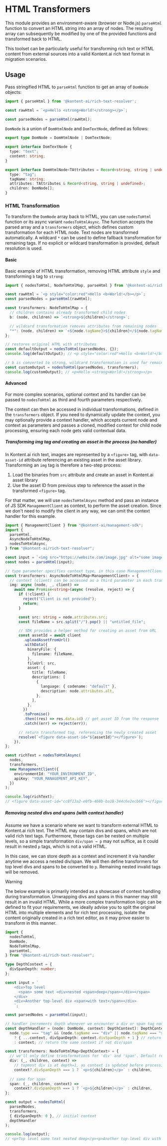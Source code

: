 # HTML Transformers

This module provides an environment-aware (browser or Node.js) `parseHtml` function to convert an HTML string into an array of nodes. The resulting array can subsequently be modified by one of the provided functions and transformed back to HTML.

This toolset can be particularly useful for transforming rich text or HTML content from external sources into a valid Kontent.ai rich text format in migration scenarios. 

## Usage

Pass stringified HTML to `parseHtml` function to get an array of `DomNode` objects:

```ts
import { parseHtml } from '@kontent-ai/rich-text-resolver';

const rawHtml = `<p>Hello <strong>World!</strong></p>`;

const parsedNodes = parseHtml(rawHtml);
```

`DomNode` is a union of `DomHtmlNode` and `DomTextNode`, defined as follows:

```ts
export type DomNode = DomHtmlNode | DomTextNode;

export interface DomTextNode {
  type: "text";
  content: string;
}

export interface DomHtmlNode<TAttributes = Record<string, string | undefined>> {
  type: "tag";
  tagName: string;
  attributes: TAttributes & Record<string, string | undefined>;
  children: DomNode[];
}
```

### HTML Transformation

To transform the `DomNode` array back to HTML, you can use `nodesToHtml` function or its async variant `nodesToHtmlAsync`. The function accepts the parsed array and a `transformers` object, which defines custom transformation for each HTML node. Text nodes are transformed automatically. A wildcard `*` can be used to define fallback transformation for remaining tags. If no explicit or wildcard transformation is provided, default resolution is used.

#### Basic
Basic example of HTML transformation, removing HTML attribute `style` and transforming `b` tag to `strong`:
```ts
import { nodesToHtml, NodeToHtmlMap, parseHtml } from '@kontent-ai/rich-text-resolver';

const rawHtml = `<p style="color:red">Hello <b>World!</b></p>`;
const parsedNodes = parseHtml(rawHtml);

const transformers: NodeToHtmlMap = {
  // children contains already transformed child nodes
  b: (node, children) => `<strong>${children}</strong>`;

  // wildcard transformation removes attributes from remaining nodes
  "*": (node, children) => `<${node.tagName}>${children}</${node.tagName}>`;
};

// restores original HTML with attributes
const defaultOutput = nodesToHtml(parsedNodes, {});
console.log(defaultOutput); // <p style="color:red">Hello <b>World!</b></p>

// b is converted to strong, wildcard transformation is used for remaining nodes
const customOutput = nodesToHtml(parsedNodes, transformers);
console.log(customOutput); // <p>Hello <strong>World!</strong></p>
```

#### Advanced

For more complex scenarios, optional context and its handler can be passed to `nodesToHtml` as third and fourth parameters respectively.

The context can then be accessed in individual transformations, defined in the `transformers` object. If you need to dynamically update the context, you may optionally provide a context handler, which accepts current node and context as parameters and passes a cloned, modified context for child node processing, ensuring each node gets valid contextual data.

##### Transforming img tag and creating an asset in the process (no handler)

In Kontent.ai rich text, images are represented by a `<figure>` tag, with `data-asset-id` attribute referencing an existing asset in the asset library. Transforming an `img` tag is therefore a two-step process:

1. Load the binaries from `src` attribute and create an asset in Kontent.ai asset library
2. Use the asset ID from previous step to reference the asset in the transformed `<figure>` tag.

For that matter, we will use `nodesToHtmlAsync` method and pass an instance of JS SDK `ManagementClient` as context, to perform the asset creation. Since we don't need to modify the client in any way, we can omit the context handler for this example.

```ts
import { ManagementClient } from "@kontent-ai/management-sdk";
import {
  parseHtml,
  AsyncNodeToHtmlMap,
  nodesToHtmlAsync,
} from "@kontent-ai/rich-text-resolver";

const input = `<img src="https://website.com/image.jpg" alt="some image">`;
const nodes = parseHtml(input);

// type parameter specifies context type, in this case ManagementClient
const transformers: AsyncNodeToHtmlMap<ManagementClient> = {
  // context (client) can be accessed as a third parameter in each transformation
  img: async (node, _, client) =>
    await new Promise<string>(async (resolve, reject) => {
      if (!client) {
        reject("Client is not provided");
        return;
      }

      const src: string = node.attributes.src;
      const fileName = src.split("/").pop() || "untitled_file";

      // SDK provides a helper method for creating an asset from URL
      const assetId = await client
        .uploadAssetFromUrl()
        .withData({
          binaryFile: {
            filename: fileName,
          },
          fileUrl: src,
          asset: {
            title: fileName,
            descriptions: [
              {
                language: { codename: "default" },
                description: node.attributes.alt,
              },
            ],
          },
        })
        .toPromise()
        .then((res) => res.data.id) // get asset ID from the response
        .catch((err) => reject(err));

      // return transformed tag, referencing the newly created asset
      resolve(`<figure data-asset-id="${assetId}"></figure>`);
    }),
};

const richText = nodesToHtmlAsync(
  nodes,
  transformers,
  new ManagementClient({
    environmentId: "YOUR_ENVIRONMENT_ID",
    apiKey: "YOUR_MANAGEMENT_API_KEY",
  })
);

console.log(richText);
// <figure data-asset-id="cc8f13a2-e0fb-468b-ba18-344c6e2ecb66"></figure>
```

##### Removing nested divs and spans (with context handler)

Assume we have a scenario where we want to transform external HTML to Kontent.ai rich text. The HTML may contain divs and spans, which are not valid rich text tags. Furthermore, these tags can be nested on multiple levels, so a simple transformation `div/span → p` may not suffice, as it could result in nested `p` tags, which is not a valid HTML.

In this case, we can store depth as a context and increment it via handler anytime we access a nested div/span. We will then define transformers for top level divs and spans to be converted to `p`. Remaining nested invalid tags will be removed.

> [!WARNING]  
> The below example is primarily intended as a showcase of context handling during transformation. Unwrapping divs and spans in this manner may still result in an invalid HTML. While a more complex transformation logic can be defined to fit your requirements, we ideally advise you to split the original HTML into multiple elements and for rich text processing, isolate the content originally created in a rich text editor, as it may prove easier to transform in this manner.

```ts
import {
  nodesToHtml,
  DomNode,
  NodeToHtmlMap,
  parseHtml,
} from "@kontent-ai/rich-text-resolver";

type DepthContext = {
  divSpanDepth: number;
};

const input = `
    <div>Top level
      <span> some text <div>nested <span>deep</span></div></span>
    </div> 
    <div>Another top-level div <span>with text</span></div>
    `;

const parsedNodes = parseHtml(input);

// handler increments depth whenever we encounter a div or span tag node.
const depthHandler = (node: DomNode, context: DepthContext): DepthContext =>
  node.type === "tag" && (node.tagName === "div" || node.tagName === "span")
    ? { ...context, divSpanDepth: context.divSpanDepth + 1 } // return new context with incremented depth
    : context; // return the same context if not div/span

const transformers: NodeToHtmlMap<DepthContext> = {
  // we'll only define transformations for 'div' and 'span'. Default resolution will transform remaining tags.
  div: (_, children, context) =>
    // topmost div is at depth=1, as context is updated before processing.
    context?.divSpanDepth === 1 ? `<p>${children}</p>` : children,
    
  // same for span
  span: (_, children, context) =>
    context?.divSpanDepth === 1 ? `<p>${children}</p>` : children,
};

const output = nodesToHtml(
  parsedNodes,
  transformers,
  { divSpanDepth: 0 }, // initial context
  depthHandler
);

console.log(output);
// <p>Top level some text nested deep</p><p>Another top-level div with text</p>

```


